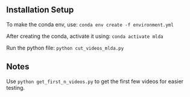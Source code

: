 ## Installation Setup 

To make the conda env, use:
```conda env create -f environment.yml```

After creating the conda, activate it using:
```conda activate mlda```

Run the python file:
```python cut_videos_mlda.py```

## Notes

Use ```python get_first_n_videos.py``` to get the first few videos for easier testing.